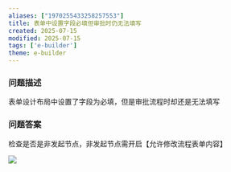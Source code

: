 ```yaml
---
aliases: ["1970255433258257553"]
title: 表单中设置字段必填但审批时仍无法填写
created: 2025-07-15
modified: 2025-07-15
tags: ['e-builder']
theme: e-builder
---
```


### 问题描述

表单设计布局中设置了字段为必填，但是审批流程时却还是无法填写

### 问题答案

检查是否是非发起节点，非发起节点需开启【允许修改流程表单内容】

![](9d82627be4d8d712003b747f5feb20b6.jpg)